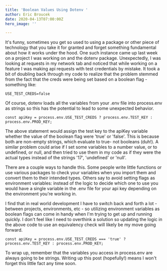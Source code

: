 ```yaml
---
title: 'Boolean Values Using Dotenv '
author: Eric Broucek
date: 2020-04-13T07:00:00Z
hero_image: ''

---
```

It's funny, sometimes you get so used to using a package or other piece of technology that you take it for granted and forget something fundamental about how it works under the hood.  One such instance came up last week on a project I was working on and the dotenv package. Unexpectedly, I was looking at requests in my network tab and noticed that while working on a feature I was making api requests with test credentials by mistake.  It took a bit of doubling back through my code to realize that the problem stemmed from the fact that the creds were being set based on a boolean flag - something like:

    USE_TEST_CREDS=false

Of course, dotenv loads all the variables from your .env file into process.env as strings so this has the potential to lead to some unexpected behavior.

    const apiKey = process.env.USE_TEST_CREDS ? process.env.TEST_KEY : process.env.PROD_KEY;

The above statement would assign the test key to the apiKey variable whether the value of the boolean flag were 'true' or 'false'.  This is because both are non-empty strings, which evaluate to true- not booleans (duh!).  A similar problem could arise if I set some variables to a number value, or to undefined, or null, and then tried to use them in my code as if they were the actual types instead of the strings '17', 'undefined' or 'null'.

There are a couple ways to handle this.  Some people write little functions or use various packages to check your variables when you import them and convert them to their intended types.  Others say to avoid setting flags as environment variables: instead of the logic to decide which one to use you would have a single variable in the .env file for your api key depending on the environment you're working in.

I find that in real world development I have to switch back and forth a lot - between projects, environments, etc - so utilizing environment variables as boolean flags can come in handy when I'm trying to get up and running quickly.  I don't feel like I need to overthink a solution so updating the logic in the above code to use an equivalency check will likely be my move going forward.

    const apiKey = process.env.USE_TEST_CREDS === 'true' ? process.env.TEST_KEY : process.env.PROD_KEY;

To wrap up, remember that the variables you access in process.env are always going to be strings.  Writing up this post (hopefully!) means I won't forget this little fact any time soon.